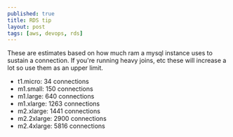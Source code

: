 ```yaml
---
published: true
title: RDS tip
layout: post
tags: [aws, devops, rds]
---
```

These are estimates based on how much ram a mysql instance uses to sustain a connection. If you're running heavy joins, etc these will increase a lot so use them as an upper limit. 

- t1.micro: 34 connections
- m1.small: 150 connections
- m1.large: 640 connections
- m1.xlarge: 1263 connections
- m2.xlarge: 1441 connections
- m2.2xlarge: 2900 connections
- m2.4xlarge: 5816 connections
